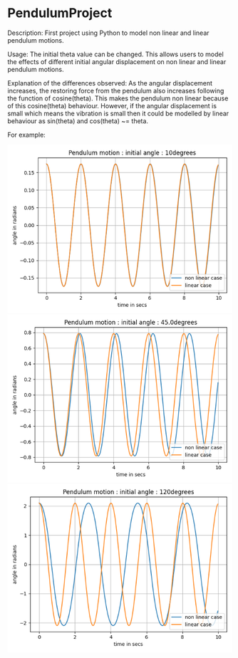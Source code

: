 # PendulumProject

Description: 
First project using Python to model non linear and linear pendulum motions. 

Usage:
The initial theta value can be changed. 
This allows users to model the effects of different initial angular displacement on non linear and linear pendulum motions.

Explanation of the differences observed:
As the angular displacement increases, the restoring force from the pendulum also increases following the function of cosine(theta). This makes the pendulum non linear because of this cosine(theta) behaviour. However, if the angular displacement is small which means the vibration is small then it could be modelled by linear behaviour as sin(theta) and cos(theta) ~= theta. 

For example:



![](Images/10degreesPlot.png)
![](Images/45degreesPlot.png)
![](Images/120degreesPlot.png)


